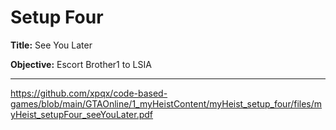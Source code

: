 # Setup Four

__Title:__ See You Later

__Objective:__ Escort Brother1 to LSIA
- -----------------------------------------------------------------------------------------------------------------

https://github.com/xpqx/code-based-games/blob/main/GTAOnline/1_myHeistContent/myHeist_setup_four/files/myHeist_setupFour_seeYouLater.pdf
